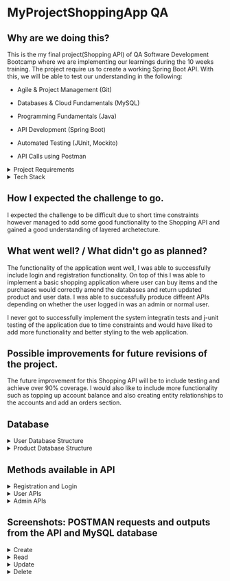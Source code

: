 # MyProjectShoppingApp QA 

## Why are we doing this? 

This is the my final project(Shopping API) of QA Software Development Bootcamp where we are implementing our learnings during the 10 weeks training.  The project require us to create a working Spring Boot API. With this, we will be able to test our understanding in the following:

* Agile & Project Management (Git)

* Databases & Cloud Fundamentals (MySQL)

* Programming Fundamentals (Java)

* API Development (Spring Boot)

* Automated Testing (JUnit, Mockito)

* API Calls using Postman

<details>
<summary>Project Requirements</summary>

> -	Code fully integrated into a Version Control System 
> -	A relational database, locally or within the Cloud, which is used to persist data for the project.
> -	A functional application ‘back-end’, written in a suitable framework of the language covered in training (Java/Spring Boot)
> -	A build (.jar) of your application, including any dependencies it might need, produced using an integrated build tool (Maven).
> -	A series of API calls designed with postman, used for CRUD functionality. (Create, Read, Update, Delete)
</details>

<details>
<summary> Tech Stack </summary>

- Version Control System: **Git**
- Source Code Management: **Github**
- Database Management System: **MySQL**
- Core Language: **Java**
- API Dev platform: **Spring**
- Build Tool: **Maven**
</details>

## How I expected the challenge to go.

I expected the challenge to be difficult due to short time constraints however managed to add some good functionality to the Shopping API and gained a good understanding of layered archetecture. 


## What went well? / What didn't go as planned?

The functionality of the application went well, I was able to successfully include login and registration functionality. On top of this I was able to implement a basic shopping application where user can buy items and the purchases would correctly amend the databases and return updated product and user data. I was able to successfully produce diffeent APIs depending on whether the user logged in was an admin or normal user. 

I never got to successfully implement the system integratin tests and j-unit testing of the application due to time constraints and would have liked to add more functionality and better styling to the web application.

## Possible improvements for future revisions of the project.
The future improvement for this Shopping API will be to include testing and achieve over 90% coverage. I would also like to include more functionality such as topping up account balance and also creating entity relationships to the accounts and add an orders section.

## Database
<details>
<summary> User Database Structure </summary>
  
![](https://github.com/AliG-123/MyProjectShoppingApp/blob/main/Final%20Project%20Shopping%20App/UserDatabaseStructure.png?raw=true)
</details>
 
<details>
<summary> Product Database Structure </summary>
  
![](https://github.com/AliG-123/MyProjectShoppingApp/blob/main/Final%20Project%20Shopping%20App/ProductDatabaseStructure.png?raw=true)
</details>
 
  
## Methods available in API

<details>
  <summary>Registration and Login</summary>
  
The homepage is a login page where a user can login to their account or go to another page to register and create an account.

To create an account user must enter the following fields:
* Username
* Password
* First Name
* Last Name (This is not stored)
* Email

Data is then stored in MySQL database and the user is given the role "user" and an account balance of £100.

If user chooses to login the username and password must match an account on the database if there is no match an incorrect credentials message will be displayed. If successful they will be taken to a normal user page or an admin page depending on if they have the role "user" or "admin"
 
</details>

<details>
<summary>User APIs</summary>

> -	 Welcome User Page (Account details are shown) with navigation bar to go to other links on the website whilst user is logged in
> -	 View Account Balance - User can view there account balance
> -  Buy Products - The user can buy from the shop which displays all the items in the shop and the prices and stock count. If they purchase any item, their account balance will be reduced, the stock count of the item purchased will reduce, and a message is displayed to confirm their purchase of said item.
> -	Change Account Details - The user can go to this page to change the details of their account. They can change the following: Password, First Name, and Email. If they successfully update they will be prompted that details have been updated and can continue navigating on the site.
> -	Delete Account- The user can delete there account but they must confirm the current password on their account and if it is incorrect then user will recieve a "Incorrect password" messsage. If the user enters the correct password, their account will be deleted and they will be directed back to the login page
> - Logout - When the user clicks logout the session is invalidated (session stores logged in user) and they will be redirected to the login page. They will no longer be able to access any of the links above.
</details>

<details>
<summary> Admin APIs </summary>
  
> -	 Welcome Admin Page (Account details are shown) with navigation bar to go to other links on the website whilst admin is logged in
> -	 Replenish Stock - If admin accesses this api they will be able to view the current products in the shop and will be able to update the stock count of any of the items by clicking add stock which will add 1 to the stock count of the item and the page will be updated to show the new stock count. They will be prompted of a message to confirm which items stock count has been updated. 
> - View Users - On this admin api the admin can view all the users present on the database and change the roles of the a user from "user" to "admin" or vice versa. They will be prompted which user's role has been changed.
> -	Add products - This API displays the shop and all the products in the shop with the product details. The admin can add an item to the shop by inserting data of productID,uniCount,Price, and product name in the fields and click the add product button. This will add the product to the database and the page will be refreshed to show the shop with the new product added.
> - Logout - When the user clicks logout the session is invalidated (session stores logged in user) and they will be redirected to the login page. They will no longer be able to access any of the links above.

</details>

## Screenshots: POSTMAN requests and outputs from the API and MySQL database

<details>
<summary> Create </summary>

<details>
  <summary> Registration </summary>
> Registration - Creates user if username doesn't exist in the database.
  
  ![](https://github.com/AliG-123/MyProjectShoppingApp/blob/main/Final%20Project%20Shopping%20App/PostmanRegisterUser.png?raw=true) 
  
  > MYSQL database showing new user
  
 ![](https://github.com/AliG-123/MyProjectShoppingApp/blob/main/Final%20Project%20Shopping%20App/PostmanMySQLBeforeUpdate.png?raw=true)
  
</details> 

  <details>
  
  <summary> Adding Products to Shop </summary>
   
  > Add Product Page
    
   ![](https://github.com/AliG-123/MyProjectShoppingApp/blob/main/Final%20Project%20Shopping%20App/addproductpage.png?raw=true)
    
  > Adding Product
    
  ![](https://github.com/AliG-123/MyProjectShoppingApp/blob/main/Final%20Project%20Shopping%20App/PostmanAddedProduct.png?raw=true)
    
  > MySQL showing product has been added
    
  ![](https://github.com/AliG-123/MyProjectShoppingApp/blob/main/Final%20Project%20Shopping%20App/MySQLProductAdded.png?raw=true)
    
  </details>
</details>


<details>
<summary> Read </summary>
  
  >User Login to display data - POST method
  
![](https://github.com/AliG-123/MyProjectShoppingApp/blob/main/Final%20Project%20Shopping%20App/PostmanLogin.png?raw=true)
  
  >View all users page when Admin has logged in- GET method
  
![](https://github.com/AliG-123/MyProjectShoppingApp/blob/main/Final%20Project%20Shopping%20App/PostmanViewAllUsers.png?raw=true)
  

</details>

<details>
<summary> Update </summary>

<details>
  <summary> Updating User Details </summary>
>Update User Details Page (Only for logged in user) - GET Method
  
![](https://github.com/AliG-123/MyProjectShoppingApp/blob/main/Final%20Project%20Shopping%20App/ChangeAccountDetailsPage.png?raw=true)

  
>MySQL before update
  
![](https://github.com/AliG-123/MyProjectShoppingApp/blob/main/Final%20Project%20Shopping%20App/PostmanMySQLBeforeUpdate.png?raw=true)

>Change Details (Only for logged in user) - POST Method
  
![](https://github.com/AliG-123/MyProjectShoppingApp/blob/main/Final%20Project%20Shopping%20App/PostmanAccountUpdated.png?raw=true)


>MySQL after update
  
![](https://github.com/AliG-123/MyProjectShoppingApp/blob/main/Final%20Project%20Shopping%20App/PostmanMySQLAfterUpdate.png?raw=true)

  </details>
  
  <details>
  <summary> Shopping </summary>
>Shop Page (Only for logged in user) - GET Method
  
![](https://github.com/AliG-123/MyProjectShoppingApp/blob/main/Final%20Project%20Shopping%20App/PostmanShopPage.png?raw=true)

  
>User purchasing item from shop - POST method
  
![](https://github.com/AliG-123/MyProjectShoppingApp/blob/main/Final%20Project%20Shopping%20App/PostmanShopping.png?raw=true)

  </details>
  
  <details>
    
  <summary> Admin Updating product stock </summary>
   
  > Stock Page Before - GET method
    
  ![](https://github.com/AliG-123/MyProjectShoppingApp/blob/main/Final%20Project%20Shopping%20App/AddStockBefore.png?raw=true)
    
  > Stock Page After - POST method
    
  ![](https://github.com/AliG-123/MyProjectShoppingApp/blob/main/Final%20Project%20Shopping%20App/AddStockAfter.png?raw=true)
  
  
  </details>
  
  <details>
    
  <summary> Admin Updating user roles </summary>
   
  > View all users Page Before - GET method
    
  ![](https://github.com/AliG-123/MyProjectShoppingApp/blob/main/Final%20Project%20Shopping%20App/ViewingAllUsers(admin).png?raw=true)
    
  > Changning user roles - POST method
    
  ![](https://github.com/AliG-123/MyProjectShoppingApp/blob/main/Final%20Project%20Shopping%20App/ChangingRoles.png?raw=true)
  
   > MySQL after user role changed
    
  ![](https://github.com/AliG-123/MyProjectShoppingApp/blob/main/Final%20Project%20Shopping%20App/MySQLRoleUpdated.png?raw=true)
  
  </details>
  </details>
  
<details>
<summary> Delete </summary>
 
> Delete Account Page Before (Deletes only Logged IN users account)

![](https://github.com/AliG-123/MyProjectShoppingApp/blob/main/Final%20Project%20Shopping%20App/PostmanDeleteAccountPageBefore.png?raw=true) 
  
> Delete Account Wrong Credentials Entered

![](https://github.com/AliG-123/MyProjectShoppingApp/blob/main/Final%20Project%20Shopping%20App/PostmanDeleteAccountWrongPassword.png?raw=true)
  
> Delete Account corrent Credentials Entered
![](https://raw.githubusercontent.com/AliG-123/MyProjectShoppingApp/main/Final%20Project%20Shopping%20App/PostmanAccountDeleted.png) 
 

</details>





